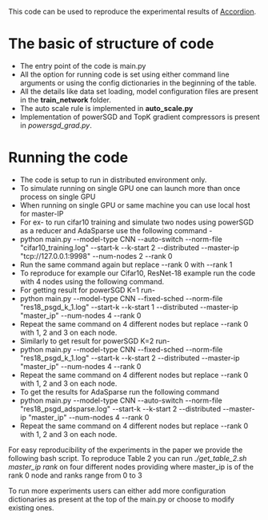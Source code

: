 This code can be used to reproduce the experimental results of [Accordion](https://arxiv.org/abs/2010.16248). 


# The basic of structure of code
* The entry point of the code is main.py
* All the option for running code is set using either command line arguments or
  using the config dictionaries in the beginning of the table.
* All the details like data set loading, model configuration files are present
  in the **train_network** folder.
* The auto scale rule is implemented in **auto_scale.py**
* Implementation of powerSGD and TopK gradient compressors is present in
  *powersgd_grad.py*.

# Running the code
* The code is setup to run in distributed environment only.
* To simulate running on single GPU one can launch more than once process on
  single GPU
* When running on single GPU or same machine you can use local host for
  master-IP
* For ex- to run cifar10 training and simulate two nodes using powerSGD as a
  reducer and AdaSparse use the following command -
* python main.py --model-type CNN --auto-switch --norm-file
  "cifar10_training.log" --start-k --k-start 2 --distributed --master-ip
"tcp://127.0.0.1:9998" --num-nodes 2 --rank 0
* Run the same command again but replace --rank 0 with --rank 1
* To reproduce for example our Cifar10, ResNet-18 example run the code with 4
  nodes using the following command.
* For getting result for powerSGD K=1 run-
* python main.py --model-type CNN --fixed-sched --norm-file "res18_psgd_k_1.log"
  --start-k --k-start 1 --distributed --master-ip "master_ip"
--num-nodes 4 --rank 0
* Repeat the same command on 4 different nodes but replace --rank 0 with 1, 2
  and 3 on each node. 
* Similarly to get result for powerSGD K=2 run- 
* python main.py --model-type CNN --fixed-sched --norm-file "res18_psgd_k_1.log"
  --start-k --k-start 2 --distributed --master-ip "master_ip"
--num-nodes 4 --rank 0
* Repeat the same command on 4 different nodes but replace --rank 0 with 1, 2
  and 3 on each node.
* To get the results for AdaSparse run the following command
* python main.py --model-type CNN --auto-switch --norm-file
  "res18_psgd_adsparse.log" --start-k --k-start 2 --distributed --master-ip "master_ip"
--num-nodes 4 --rank 0
* Repeat the same command on 4 different nodes but replace --rank 0 with 1, 2
  and 3 on each node.

For easy reproducibility of the experiments in the paper we provide the
following bash script.
To reproduce Table 2 you can run *./get_table_2.sh master_ip rank* on four
different nodes providing where master_ip is of the rank 0 node and ranks range
from 0 to 3

To run more experiments users can either add more configuration dictionaries as
present at the top of the main.py or choose to modify existing ones.

